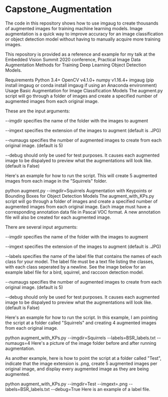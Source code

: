 # Capstone_Augmentation

The code in this repository shows how to use imgaug to create thousands of augmented images for training machine learning models. Image augmentation is a quick way to improve accuracy for an image classification or object detection model without having to manually acquire more training images.

This repository is provided as a reference and example for my talk at the Embedded Vision Summit 2020 conference, Practical Image Data Augmentation Methods for Training Deep Learning Object Detection Models.

Requirements
Python 3.4+
OpenCV v4.1.0+
numpy v1.16.4+
imgaug (pip install imgaug or conda install imgaug if using an Anaconda environment)
Usage
Basic Augmentation for Image Classification Models
The augment.py script will go through a folder of images and create a specified number of augmented images from each original image.

These are the input arguments:

--imgdir specifies the name of the folder with the images to augment

--imgext specifies the extension of the images to augment (default is .JPG)

--numaugs specifies the number of augmented images to create from each original image. (default is 5)

--debug should only be used for test purposes. It causes each augmented image to be dispalyed to preview what the augmentations will look like. (default is False)

Here's an example for how to run the script. This will create 5 augmented images from each image in the "Squirrels" folder.

python augment.py --imgdir=Squirrels
Augmentation with Keypoints or Bounding Boxes for Object Detection Models
The augment_with_KPs.py script will go through a folder of images and create a specified number of augmented images from each original image. Each image must have a corresponding annotation data file in Pascal VOC format. A new annotation file will also be created for each augmented image.

There are several input arguments:

--imgdir specifies the name of the folder with the images to augment

--imgext specifies the extension of the images to augment (default is .JPG)

--labels specifies the name of the label file that contains the names of each class for your model. The label file must be a text file listing the classes, with each class seperated by a newline. See the image below for an example label file for a bird, squirrel, and raccoon detection model.

--numaugs specifies the number of augmented images to create from each original image. (default is 5)

--debug should only be used for test purposes. It causes each augmented image to be dispalyed to preview what the augmentations will look like. (default is False)

Here's an example for how to run the script. In this example, I am pointing the script at a folder called "Squirrels" and creating 4 augmented images from each original image.

python augment_with_KPs.py --imgdir=Squirrels --labels=BSR_labels.txt --numaugs=4
Here's a picture of the image folder before and after running augmentation.



As another example, here is how to point the script at a folder called "Test", indicate that the image extension is .png, create 5 augmented images per original image, and display every augmented image as they are being augmented.

python augment_with_KPs.py --imgdir=Test --imgext=.png --labels=BSR_labels.txt --debug=True
Here is an example of a label file.

